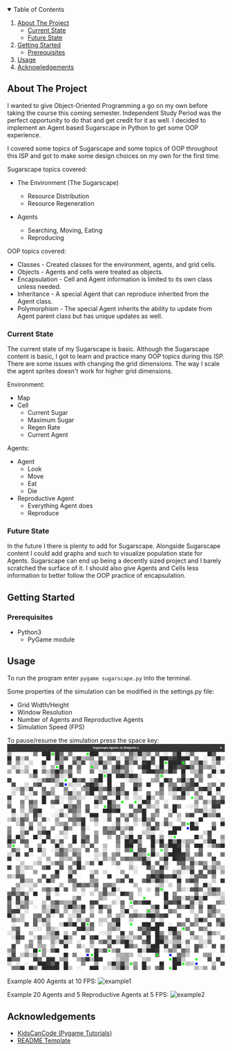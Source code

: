 <!-- PROJECT SHIELDS -->
<!--
*** I'm using markdown "reference style" links for readability.
*** Reference links are enclosed in brackets [ ] instead of parentheses ( ).
*** See the bottom of this document for the declaration of the reference variables
*** for contributors-url, forks-url, etc. This is an optional, concise syntax you may use.
*** https://www.markdownguide.org/basic-syntax/#reference-style-links
-->

<!-- TABLE OF CONTENTS -->
<details open="open">
  <summary>Table of Contents</summary>
  <ol>
    <li>
      <a href="#about-the-project">About The Project</a>
      <ul>
        <li><a href="#current-state">Current State</a></li>
        <li><a href="#future-state">Future State</a></li>
      </ul>
    </li>
    <li>
      <a href="#getting-started">Getting Started</a>
      <ul>
        <li><a href="#prerequisites">Prerequisites</a></li>
      </ul>
    </li>
    <li><a href="#usage">Usage</a></li>
    <li><a href="#acknowledgements">Acknowledgements</a></li>
  </ol>
</details>



<!-- ABOUT THE PROJECT -->
## About The Project

I wanted to give Object-Oriented Programming a go on my own before taking the course this coming semester. Independent Study Period was the perfect opportunity to do that and get credit for it as well. I decided to implement an Agent based Sugarscape in Python to get some OOP experience.

I covered some topics of Sugarscape and some topics of OOP throughout this ISP and got to make some design choices on my own for the first time.

Sugarscape topics covered:
* The Environment (The Sugarscape)
  - Resource Distribution
  - Resource Regeneration
    
* Agents
  - Searching, Moving, Eating
  - Reproducing

OOP topics covered:
* Classes - Created classes for the environment, agents, and grid cells.
* Objects - Agents and cells were treated as objects.
* Encapsulation - Cell and Agent information is limited to its own class unless needed.
* Inheritance - A special Agent that can reproduce inherited from the Agent class. 
* Polymorphism - The special Agent inherits the ability to update from Agent parent class but has unique updates as well.

### Current State

The current state of my Sugarscape is basic. Although the Sugarscape content is basic, I got to learn and practice many
OOP topics during this ISP. There are some issues with changing the grid dimensions. The way I scale the agent sprites
doesn't work for higher grid dimensions.

Environment:
* Map
* Cell
  - Current Sugar
  - Maximum Sugar
  - Regen Rate
  - Current Agent

Agents:
* Agent
  - Look
  - Move
  - Eat
  - Die
* Reproductive Agent
  - Everything Agent does
  - Reproduce

### Future State

In the future I there is plenty to add for Sugarscape. Alongside Sugarscape content I could add graphs and such to
visualize population state for Agents. Sugarscape can end up being a decently sized project and I barely scratched the
surface of it. I should also give Agents and Cells less information to better follow the OOP practice of encapsulation. 



<!-- GETTING STARTED -->
## Getting Started

### Prerequisites

* Python3
    - PyGame module



<!-- USAGE EXAMPLES -->
## Usage

To run the program enter `pygame sugarscape.py` into the terminal.

Some properties of the simulation can be modified in the settings.py file:
* Grid Width/Height
* Window Resolution
* Number of Agents and Reproductive Agents
* Simulation Speed (FPS)

To pause/resume the simulation press the space key:
![pause/resume]

Example 400 Agents at 10 FPS:
![example1]

Example 20 Agents and 5 Reproductive Agents at 5 FPS:
![example2]



<!-- ACKNOWLEDGEMENTS -->
## Acknowledgements
* [KidsCanCode (Pygame Tutorials)](http://kidscancode.org/)
* [README Template](https://github.com/othneildrew/Best-README-Template)



<!-- MARKDOWN LINKS & IMAGES -->
<!-- https://www.markdownguide.org/basic-syntax/#reference-style-links -->
[product-screenshot]: images/screenshot.png
[pause/resume]: images/pauseresume.gif
[example1]: images/example1.gif
[example2]: images/example2.gif